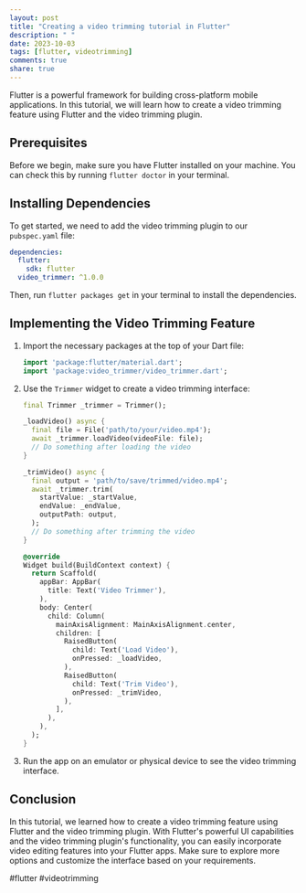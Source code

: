 ```yaml
---
layout: post
title: "Creating a video trimming tutorial in Flutter"
description: " "
date: 2023-10-03
tags: [flutter, videotrimming]
comments: true
share: true
---
```


Flutter is a powerful framework for building cross-platform mobile applications. In this tutorial, we will learn how to create a video trimming feature using Flutter and the video trimming plugin.

## Prerequisites

Before we begin, make sure you have Flutter installed on your machine. You can check this by running `flutter doctor` in your terminal.

## Installing Dependencies

To get started, we need to add the video trimming plugin to our `pubspec.yaml` file:

```yaml
dependencies:
  flutter:
    sdk: flutter
  video_trimmer: ^1.0.0
```

Then, run `flutter packages get` in your terminal to install the dependencies.

## Implementing the Video Trimming Feature

1. Import the necessary packages at the top of your Dart file:

   ```dart
   import 'package:flutter/material.dart';
   import 'package:video_trimmer/video_trimmer.dart';
   ```

2. Use the `Trimmer` widget to create a video trimming interface:

   ```dart
   final Trimmer _trimmer = Trimmer();

   _loadVideo() async {
     final file = File('path/to/your/video.mp4');
     await _trimmer.loadVideo(videoFile: file);
     // Do something after loading the video
   }

   _trimVideo() async {
     final output = 'path/to/save/trimmed/video.mp4';
     await _trimmer.trim(
       startValue: _startValue,
       endValue: _endValue,
       outputPath: output,
     );
     // Do something after trimming the video
   }

   @override
   Widget build(BuildContext context) {
     return Scaffold(
       appBar: AppBar(
         title: Text('Video Trimmer'),
       ),
       body: Center(
         child: Column(
           mainAxisAlignment: MainAxisAlignment.center,
           children: [
             RaisedButton(
               child: Text('Load Video'),
               onPressed: _loadVideo,
             ),
             RaisedButton(
               child: Text('Trim Video'),
               onPressed: _trimVideo,
             ),
           ],
         ),
       ),
     );
   }
   ```

3. Run the app on an emulator or physical device to see the video trimming interface.

## Conclusion

In this tutorial, we learned how to create a video trimming feature using Flutter and the video trimming plugin. With Flutter's powerful UI capabilities and the video trimming plugin's functionality, you can easily incorporate video editing features into your Flutter apps. Make sure to explore more options and customize the interface based on your requirements.

#flutter #videotrimming